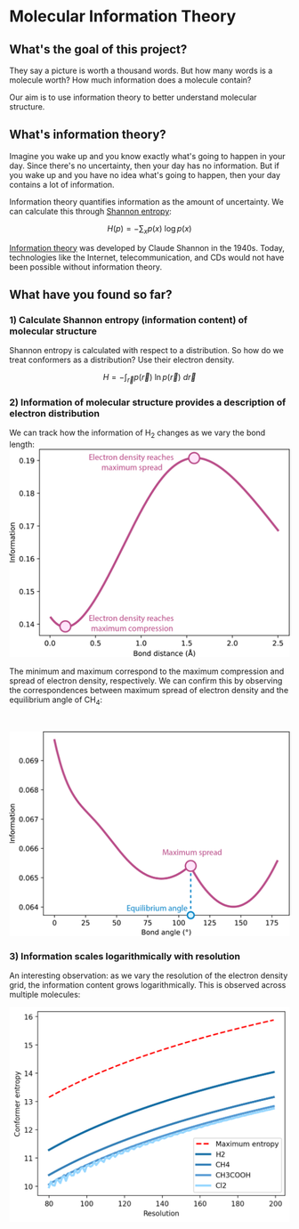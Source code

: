 # Molecular Information Theory

## What's the goal of this project?
They say a picture is worth a thousand words.  But how many words is a molecule worth?  How much information does a molecule contain?

Our aim is to use information theory to better understand molecular structure.  

## What's information theory?
Imagine you wake up and you know exactly what's going to happen in your day.  Since there's no uncertainty, then your day has no information.  But if you wake up and you have no idea what's going to happen, then your day contains a lot of information.

Information theory quantifies information as the amount of uncertainty.  We can calculate this through <ins>Shannon entropy</ins>:

$$ H(p) = -\sum_{x}p(x)\ \log p(x) $$

[Information theory](https://en.wikipedia.org/wiki/Information_theory) was developed by Claude Shannon in the 1940s.  Today, technologies like the Internet, telecommunication, and CDs would not have been possible without information theory.

## What have you found so far?
### 1) Calculate Shannon entropy (information content) of molecular structure
Shannon entropy is calculated with respect to a distribution.  So how do we treat conformers as a distribution?  Use their electron density.

$$ H=-\int_{\vec{r}}p(\vec{r})\ \ln p(\vec{r})\ d\vec{r} $$

### 2) Information of molecular structure provides a description of electron distribution
We can track how the information of H<sub>2</sub> changes as we vary the bond length:![H2 plot](https://github.com/gomesgroup/shannon_entropy/blob/main/img/h2.png)

The minimum and maximum correspond to the maximum compression and spread of electron density, respectively.  We can confirm this by observing the correspondences between maximum spread of electron density and the equilibrium angle of CH<sub>4</sub>: 

<br />

![CH4 plot](https://github.com/gomesgroup/shannon_entropy/blob/main/img/ch4.png)



### 3) Information scales logarithmically with resolution

An interesting observation: as we vary the resolution of the electron density grid, the information content grows logarithmically.  This is observed across multiple molecules:

![resolution plot](https://github.com/gomesgroup/shannon_entropy/blob/main/img/resolution.png)

